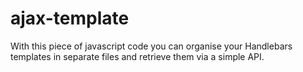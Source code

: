 # ajax-template
With this piece of javascript code you can organise your Handlebars templates in separate files and retrieve them via a simple API.
